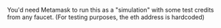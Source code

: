 You'd need Metamask to run this as a "simulation" with some test credits from any faucet. (For testing purposes, the eth address is hardcoded)
